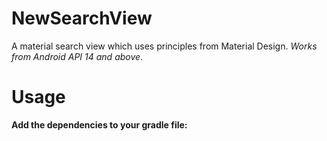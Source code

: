 # NewSearchView
A material search view which uses principles from Material Design. *Works from Android API 14 and above*.

# Usage
**Add the dependencies to your gradle file:**
